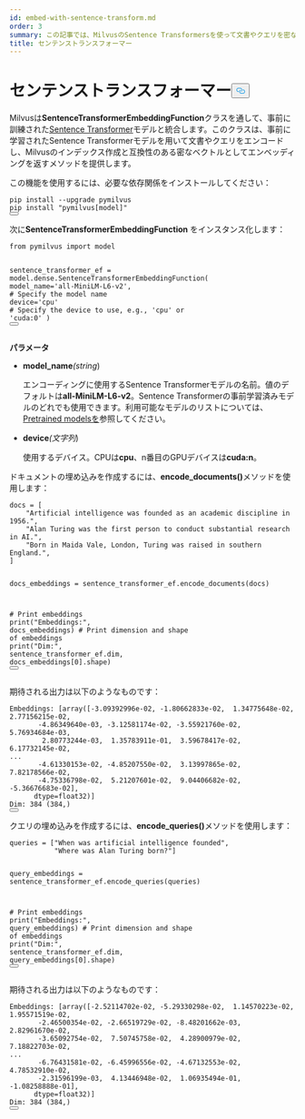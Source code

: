 ```yaml
---
id: embed-with-sentence-transform.md
order: 3
summary: この記事では、MilvusのSentence Transformersを使って文書やクエリを密なベクトルにエンコードする方法を紹介します。
title: センテンストランスフォーマー
---
```

<h1 id="Sentence-Transformers" class="common-anchor-header">センテンストランスフォーマー<button data-href="#Sentence-Transformers" class="anchor-icon" translate="no">
      <svg translate="no"
        aria-hidden="true"
        focusable="false"
        height="20"
        version="1.1"
        viewBox="0 0 16 16"
        width="16"
      >
        <path
          fill="#0092E4"
          fill-rule="evenodd"
          d="M4 9h1v1H4c-1.5 0-3-1.69-3-3.5S2.55 3 4 3h4c1.45 0 3 1.69 3 3.5 0 1.41-.91 2.72-2 3.25V8.59c.58-.45 1-1.27 1-2.09C10 5.22 8.98 4 8 4H4c-.98 0-2 1.22-2 2.5S3 9 4 9zm9-3h-1v1h1c1 0 2 1.22 2 2.5S13.98 12 13 12H9c-.98 0-2-1.22-2-2.5 0-.83.42-1.64 1-2.09V6.25c-1.09.53-2 1.84-2 3.25C6 11.31 7.55 13 9 13h4c1.45 0 3-1.69 3-3.5S14.5 6 13 6z"
        ></path>
      </svg>
    </button></h1><p>Milvusは<strong>SentenceTransformerEmbeddingFunction</strong>クラスを通して、事前に訓練された<a href="https://www.sbert.net/docs/pretrained_models.html#model-overview">Sentence Transformer</a>モデルと統合します。このクラスは、事前に学習されたSentence Transformerモデルを用いて文書やクエリをエンコードし、Milvusのインデックス作成と互換性のある密なベクトルとしてエンベッディングを返すメソッドを提供します。</p>
<p>この機能を使用するには、必要な依存関係をインストールしてください：</p>
<pre><code translate="no" class="language-bash">pip install --upgrade pymilvus
pip install <span class="hljs-string">&quot;pymilvus[model]&quot;</span>
<button class="copy-code-btn"></button></code></pre>
<p>次に<strong>SentenceTransformerEmbeddingFunction</strong> をインスタンス化します：</p>
<pre><code translate="no" class="language-python"><span class="hljs-keyword">from</span> pymilvus <span class="hljs-keyword">import</span> model

sentence_transformer_ef = model.dense.SentenceTransformerEmbeddingFunction(
    model_name=<span class="hljs-string">&#x27;all-MiniLM-L6-v2&#x27;</span>, <span class="hljs-comment"># Specify the model name</span>
    device=<span class="hljs-string">&#x27;cpu&#x27;</span> <span class="hljs-comment"># Specify the device to use, e.g., &#x27;cpu&#x27; or &#x27;cuda:0&#x27;</span>
)
<button class="copy-code-btn"></button></code></pre>
<p><strong>パラメータ</strong></p>
<ul>
<li><p><strong>model_name</strong><em>(string</em>)</p>
<p>エンコーディングに使用するSentence Transformerモデルの名前。値のデフォルトは<strong>all-MiniLM-L6-v2</strong>。Sentence Transformerの事前学習済みモデルのどれでも使用できます。利用可能なモデルのリストについては、<a href="https://www.sbert.net/docs/pretrained_models.html">Pretrained modelsを</a>参照してください。</p></li>
<li><p><strong>device</strong><em>(文字列</em>)</p>
<p>使用するデバイス。CPUは<strong>cpu</strong>、n番目のGPUデバイスは<strong>cuda:n</strong>。</p></li>
</ul>
<p>ドキュメントの埋め込みを作成するには、<strong>encode_documents()</strong>メソッドを使用します：</p>
<pre><code translate="no" class="language-python">docs = [
    <span class="hljs-string">&quot;Artificial intelligence was founded as an academic discipline in 1956.&quot;</span>,
    <span class="hljs-string">&quot;Alan Turing was the first person to conduct substantial research in AI.&quot;</span>,
    <span class="hljs-string">&quot;Born in Maida Vale, London, Turing was raised in southern England.&quot;</span>,
]

docs_embeddings = sentence_transformer_ef.encode_documents(docs)

<span class="hljs-comment"># Print embeddings</span>
<span class="hljs-built_in">print</span>(<span class="hljs-string">&quot;Embeddings:&quot;</span>, docs_embeddings)
<span class="hljs-comment"># Print dimension and shape of embeddings</span>
<span class="hljs-built_in">print</span>(<span class="hljs-string">&quot;Dim:&quot;</span>, sentence_transformer_ef.dim, docs_embeddings[<span class="hljs-number">0</span>].shape)
<button class="copy-code-btn"></button></code></pre>
<p>期待される出力は以下のようなものです：</p>
<pre><code translate="no" class="language-python">Embeddings: [array([-<span class="hljs-number">3.09392996e-02</span>, -<span class="hljs-number">1.80662833e-02</span>,  <span class="hljs-number">1.34775648e-02</span>,  <span class="hljs-number">2.77156215e-02</span>,
       -<span class="hljs-number">4.86349640e-03</span>, -<span class="hljs-number">3.12581174e-02</span>, -<span class="hljs-number">3.55921760e-02</span>,  <span class="hljs-number">5.76934684e-03</span>,
        <span class="hljs-number">2.80773244e-03</span>,  <span class="hljs-number">1.35783911e-01</span>,  <span class="hljs-number">3.59678417e-02</span>,  <span class="hljs-number">6.17732145e-02</span>,
...
       -<span class="hljs-number">4.61330153e-02</span>, -<span class="hljs-number">4.85207550e-02</span>,  <span class="hljs-number">3.13997865e-02</span>,  <span class="hljs-number">7.82178566e-02</span>,
       -<span class="hljs-number">4.75336798e-02</span>,  <span class="hljs-number">5.21207601e-02</span>,  <span class="hljs-number">9.04406682e-02</span>, -<span class="hljs-number">5.36676683e-02</span>],
      dtype=float32)]
Dim: <span class="hljs-number">384</span> (<span class="hljs-number">384</span>,)
<button class="copy-code-btn"></button></code></pre>
<p>クエリの埋め込みを作成するには、<strong>encode_queries()</strong>メソッドを使用します：</p>
<pre><code translate="no" class="language-python">queries = [<span class="hljs-string">&quot;When was artificial intelligence founded&quot;</span>, 
           <span class="hljs-string">&quot;Where was Alan Turing born?&quot;</span>]

query_embeddings = sentence_transformer_ef.encode_queries(queries)

<span class="hljs-comment"># Print embeddings</span>
<span class="hljs-built_in">print</span>(<span class="hljs-string">&quot;Embeddings:&quot;</span>, query_embeddings)
<span class="hljs-comment"># Print dimension and shape of embeddings</span>
<span class="hljs-built_in">print</span>(<span class="hljs-string">&quot;Dim:&quot;</span>, sentence_transformer_ef.dim, query_embeddings[<span class="hljs-number">0</span>].shape)
<button class="copy-code-btn"></button></code></pre>
<p>期待される出力は以下のようなものです：</p>
<pre><code translate="no" class="language-python">Embeddings: [array([-<span class="hljs-number">2.52114702e-02</span>, -<span class="hljs-number">5.29330298e-02</span>,  <span class="hljs-number">1.14570223e-02</span>,  <span class="hljs-number">1.95571519e-02</span>,
       -<span class="hljs-number">2.46500354e-02</span>, -<span class="hljs-number">2.66519729e-02</span>, -<span class="hljs-number">8.48201662e-03</span>,  <span class="hljs-number">2.82961670e-02</span>,
       -<span class="hljs-number">3.65092754e-02</span>,  <span class="hljs-number">7.50745758e-02</span>,  <span class="hljs-number">4.28900979e-02</span>,  <span class="hljs-number">7.18822703e-02</span>,
...
       -<span class="hljs-number">6.76431581e-02</span>, -<span class="hljs-number">6.45996556e-02</span>, -<span class="hljs-number">4.67132553e-02</span>,  <span class="hljs-number">4.78532910e-02</span>,
       -<span class="hljs-number">2.31596199e-03</span>,  <span class="hljs-number">4.13446948e-02</span>,  <span class="hljs-number">1.06935494e-01</span>, -<span class="hljs-number">1.08258888e-01</span>],
      dtype=float32)]
Dim: <span class="hljs-number">384</span> (<span class="hljs-number">384</span>,)
<button class="copy-code-btn"></button></code></pre>
